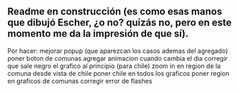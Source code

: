 ## Readme en construcción (es como esas manos que dibujó Escher, ¿o no? quizás no, pero en este momento me da la impresión de que sí).

Por hacer:
mejorar popup (que aparezcan los casos ademas del agregado)
poner boton de comunas
agregar animacion cuando cambia el dia
corregir que sale negro el grafico al principio (para chile)
zoom in en region de la comuna desde vista de chile
poner chile en todos los graficos
poner region en graficos de comunas
corregir error de flashes
